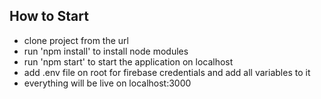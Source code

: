 ## How to Start
 - clone project from the url
 - run 'npm install' to install node modules
 - run 'npm start' to start the application on localhost
 - add .env file on root for firebase credentials and add all variables to it 
 - everything will be live on localhost:3000
